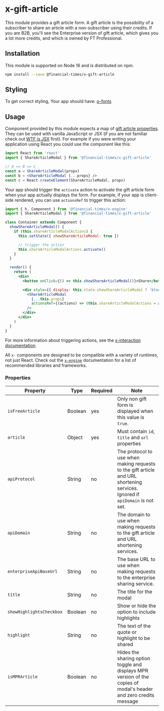 # x-gift-article

This module provides a gift article form.
A gift article is the possibility of a subscriber to share an article with a non-subscriber using their credits.
If you are B2B, you'll see the Enterprise version of gift article, which gives you a lot more credits, and which is owned by FT Professional.

## Installation

This module is supported on Node 16 and is distributed on npm.

```bash
npm install --save @financial-times/x-gift-article
```

## Styling

To get correct styling, Your app should have:
[o-fonts](https://registry.origami.ft.com/components/o-fonts)

## Usage

Component provided by this module expects a map of [gift article properties](#properties). They can be used with vanilla JavaScript or JSX (if you are not familiar check out [WTF is JSX][jsx-wtf] first). For example if you were writing your application using React you could use the component like this:

```jsx
import React from 'react'
import { ShareArticleModal } from '@financial-times/x-gift-article'

// A == B == C
const a = ShareArticleModal(props)
const b = <ShareArticleModal {...props} />
const c = React.createElement(ShareArticleModal, props)
```

Your app should trigger the `activate` action to activate the gift article form when your app actually displays the form. For example, if your app is client-side rendered, you can use `actionsRef` to trigger this action:

```jsx
import { h, Component } from '@financial-times/x-engine'
import { ShareArticleModal } from '@financial-times/x-gift-article'

class Container extends Component {
  showShareArticleModal() {
    if (this.shareArticleModalActions) {
      this.setState({ showShareArticleModal: true })

      // trigger the action
      this.shareArticleModalActions.activate()
    }
  }

  render() {
    return (
      <div>
        <button onClick={() => this.showShareArticleModal()}>Share</button>

        <div style={{ display: this.state.showShareArticleModal ? 'block' : 'none' }}>
          <ShareArticleModal
            {...this.props}
            actionsRef={(actions) => (this.shareArticleModalActions = actions)}
          />
        </div>
      </div>
    )
  }
}
```

For more information about triggering actions, see the [x-interaction documentation][interaction].

All `x-` components are designed to be compatible with a variety of runtimes, not just React. Check out the [`x-engine`][engine] documentation for a list of recommended libraries and frameworks.

[jsx-wtf]: https://jasonformat.com/wtf-is-jsx/
[interaction]: /components/x-interaction#triggering-actions-externally
[engine]: https://github.com/Financial-Times/x-dash/tree/HEAD/packages/x-engine

### Properties

| Property                         | Type    | Required | Note                                                                                                                         |
| -------------------------------- | ------- | -------- | ---------------------------------------------------------------------------------------------------------------------------- |
| `isFreeArticle`                  | Boolean | yes      | Only non gift form is displayed when this value is `true`.                                                                   |
| `article`                        | Object  | yes      | Must contain `id`, `title` and `url` properties                                                                              |
| `apiProtocol`                    | String  | no       | The protocol to use when making requests to the gift article and URL shortening services. Ignored if `apiDomain` is not set. |
| `apiDomain`                      | String  | no       | The domain to use when making requests to the gift article and URL shortening services.                                      |
| `enterpriseApiBaseUrl`           | String  | no       | The base URL to use when making requests to the enterprise sharing service.                                                  |
| `title`                          | String  | no       | The title for the modal                                                                                                      |
| `showHighlightsCheckbox`         | Boolean | no       | Show or hide the option to include highlights                                                                                |
| `highlight`                      | String  | no       | The text of the quote or highlight to be shared 
| `isMPRArticle`                   | Boolean | no       | Hides the sharing option toggle and displays MPR version of the copies of modal's header and zero credits message                                                                              |
